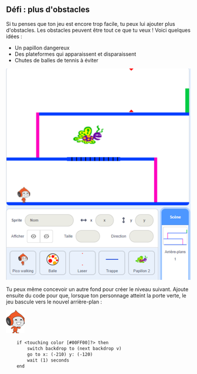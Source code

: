 ## Défi : plus d'obstacles

Si tu penses que ton jeu est encore trop facile, tu peux lui ajouter plus d'obstacles. Les obstacles peuvent être tout ce que tu veux ! Voici quelques idées :

+ Un papillon dangereux
+ Des plateformes qui apparaissent et disparaissent
+ Chutes de balles de tennis à éviter

![capture d'écran](images/dodge-obstacles.png)

Tu peux même concevoir un autre fond pour créer le niveau suivant. Ajoute ensuite du code pour que, lorsque ton personnage atteint la porte verte, le jeu bascule vers le nouvel arrière-plan :

![sprite pico walking](images/pico_walking_sprite.png)

```blocks3
	if <touching color [#00FF00]?> then
		switch backdrop to (next backdrop v)
		go to x: (-210) y: (-120)
		wait (1) seconds
	end
```